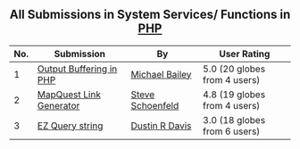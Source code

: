 ﻿<div align="center">

## All Submissions in System Services/ Functions in [PHP](../ByWorld/php.md)

</div>

No.  | Submission | By   | User Rating
---- | ---------- | ---- | -----------
1 | [Output Buffering in PHP<br />](https://github.com/Planet-Source-Code/michael-bailey-output-buffering-in-php__8-1076) | [Michael Bailey](../ByAuthor/michael-bailey.md) | 5.0 (20 globes from 4 users)
2 | [MapQuest Link Generator<br />](https://github.com/Planet-Source-Code/steve-schoenfeld-mapquest-link-generator__8-1229) | [Steve Schoenfeld](../ByAuthor/steve-schoenfeld.md) | 4.8 (19 globes from 4 users)
3 | [EZ Query string<br />](https://github.com/Planet-Source-Code/dustin-r-davis-ez-query-string__8-736) | [Dustin R Davis](../ByAuthor/dustin-r-davis.md) | 3.0 (18 globes from 6 users)
